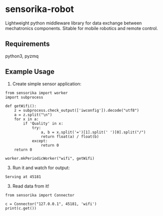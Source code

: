 # sensorika-robot
Lightweight python middleware library for data exchange between mechatronics components.
Sitable for mobile robotics and remote control.

## Requirements
python3, pyzmq

## Example Usage
1) Create simple sensor application:
```
from sensorika import worker
import subprocess

def getWifi():
    z = subprocess.check_output(['iwconfig']).decode("utf8")
    a = z.split("\n")
    for x in a:
        if 'Quality' in x:
            try:
                a, b = x.split('=')[1].split(' ')[0].split("/")
                return float(a) / float(b)
            except:
                return 0
    return 0

worker.mkPeriodicWorker("wifi", getWifi)
```

3) Run it and watch for output:
```
Serving at 45181
```

3) Read data from it!
```
from sensorika import Connector

c = Connector("127.0.0.1", 45181, 'wifi')
print(c.get())
```
